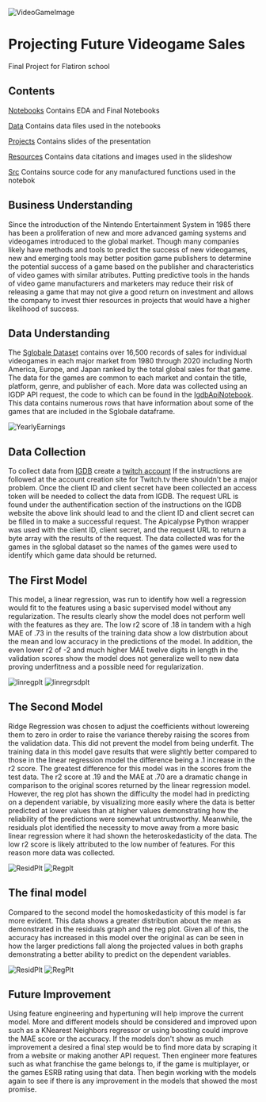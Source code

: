 ![VideoGameImage](https://github.com/RCKettel/CapstoneProject/blob/main/Resources/Images/video-game-controllers.jpg)

# Projecting Future Videogame Sales
Final Project for Flatiron school

## Contents

[Notebooks](https://github.com/RCKettel/CapstoneProject/tree/main/Notebooks)
Contains EDA and Final Notebooks

[Data](https://github.com/RCKettel/CapstoneProject/tree/main/Data)
Contains data files used in the notebooks

[Projects](https://github.com/RCKettel/CapstoneProject/tree/main/Projects)
Contains slides of the presentation 

[Resources](https://github.com/RCKettel/CapstoneProject/tree/main/Resources)
Contains data citations and images used in the slideshow

[Src](https://github.com/RCKettel/CapstoneProject/tree/main/Src)
Contains source code for any manufactured functions used in the notebok

## Business Understanding
Since the introduction of the Nintendo Entertainment System in 1985 there has been a proliferation of new and more advanced gaming systems and videogames introduced to the global market. Though many companies likely have methods and tools to predict the success of new videogames, new and emerging tools may better position game publishers to determine the potential success of a game based on the publisher and characteristics of video games with similar atributes. Putting predictive tools in the hands of video game manufacturers and marketers may reduce their risk of releasing a game that may not give a good return on investment and allows the company to invest thier resources in projects that would have a higher likelihood of success.

## Data Understanding
The [Sglobale Dataset](https://data.world/julienf/video-games-global-sales-in-volume-1983-2017) contains over 16,500 records of sales for individual videogames in each major market from 1980 through 2020 including North America, Europe, and Japan ranked by the total global sales for that game.  The data for the games are common to each market and contain the title, platform, genre, and publisher of each.  More data was collected using an IGDP API request, the code to which can be found in the [IgdbApiNotebook](https://github.com/RCKettel/CapstoneProject/blob/main/Notebooks/IgdbApiNotebook.ipynb).  This data contains numerous rows that have information about some of the games that are included in the Sglobale dataframe.

![YearlyEarnings](https://github.com/RCKettel/CapstoneProject/blob/main/Resources/Images/GameSalesYear.png)

## Data Collection
To collect data from [IGDB](https://api-docs.igdb.com/#about) create a [twitch account](https://dev.twitch.tv/login) If the instructions are followed at the account creation site for Twitch.tv there shouldn't be a major problem.  Once the client ID and client secret have been collected an access token will be needed to collect the data from IGDB. The request URL is found under the authentification section of the instructions on the IGDB website the above link should lead to and the client ID and client secret can be filled in to make a successful request.  The Apicalypse Python wrapper was used with the client ID, client secret, and the request URL to return a byte array with the results of the request. The data collected was for the games in the sglobal dataset so the names of the games were used to identify which game data should be returned.

## The First Model
This model, a linear regression, was run to identify how well a regression would fit to the features using a basic supervised model without any regularization.  The results clearly show the model does not perform well with the features as they are.  The low r2 score of .18 in tandem with a high MAE of .73  in the results of the training data show a low distrbution about the mean and low accuracy in the predictions of the model.  In addition, the even lower r2 of -2 and much higher MAE twelve digits in length in the validation scores show the model does not generalize well to new data proving underfitness and a possible need for regularization.

![linregplt](https://github.com/RCKettel/CapstoneProject/blob/main/Resources/Images/LinRgRegPlt2.png)
![linregrsdplt](https://github.com/RCKettel/CapstoneProject/blob/main/Resources/Images/LinRgRsdPlt2.png)

## The Second Model
Ridge Regression was chosen to adjust the coefficients without lowereing them to zero in order to raise the variance thereby raising the scores from the validation data. This did not prevent the model from being underfit. The training data in this model gave results that were slightly better compared to those in the linear regression model the difference being a .1 increase in the r2 score. The greatest difference for this model was in the scores from the test data. The r2 score at .19 and the MAE at .70 are a dramatic change in comparison to the original scores returned by the linear regression model. However, the reg plot has shown the difficulty the model had in predicting on a dependent variable, by visualizing more easily where the data is better predicted at lower values than at higher values demonstrating how the reliability of the predictions were somewhat untrustworthy. Meanwhile, the residuals plot identified the necessity to move away from a more basic linear regression where it had shown the heteroskedasticity of the data. The low r2 score is likely attributed to the low number of features. For this reason more data was collected.

![ResidPlt](https://github.com/RCKettel/CapstoneProject/blob/main/Resources/Images/RsdlsRdg.png)
![Regplt](https://github.com/RCKettel/CapstoneProject/blob/main/Resources/Images/ActVsProjSlsRdg.png)

## The final model
Compared to the second model the homoskedasticity of this model is far more evident. This data shows a greater distribution about the mean as demonstrated in the residuals graph and the reg plot. Given all of this, the accuracy has increased in this model over the original as can be seen in how the larger predictions fall along the projected values in both graphs demonstrating a better ability to predict on the dependent variables.

![ResidPlt](https://github.com/RCKettel/CapstoneProject/blob/main/Resources/Images/ResidRFR.png)
![RegPlt](https://github.com/RCKettel/CapstoneProject/blob/main/Resources/Images/LinregRFR2.png)

## Future Improvement
Using feature engineering and hypertuning will help improve the current model.  More and different models should be considered and improved upon such as a KNearest Neighbors regressor or using boosting could improve the MAE score or the accuracy.  If the models don't show as much improvement a desired a final step would be to find more data by scraping it from a website or making another API request. Then engineer more features such as what franchise the game belongs to, if the game is multiplayer, or the games ESRB rating using that data. Then begin working with the models again to see if there is any improvement in the models that showed the most promise.
